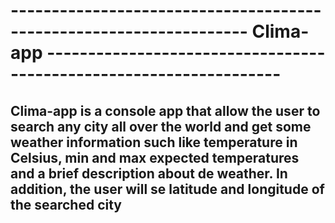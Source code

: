 # ------------------------------------------------------------------- Clima-app -------------------------------------------------------------------

## Clima-app is a console app that allow the user to search any city all over the world and get some weather information such like temperature in Celsius, min and max expected temperatures and a brief description about de weather. In addition, the user will se latitude and longitude of the searched city
